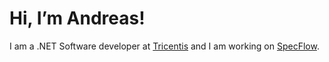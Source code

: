 # Hi, I’m Andreas!

I am a .NET Software developer at [Tricentis](https://www.tricentis.com) and I am working on [SpecFlow](SpecFlow).
